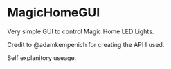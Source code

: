 # MagicHomeGUI

Very simple GUI to control Magic Home LED Lights.

Credit to @adamkempenich for creating the API I used.

Self explanitory useage.
